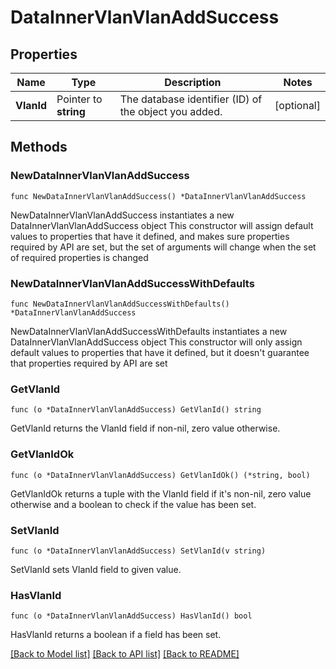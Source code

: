 # DataInnerVlanVlanAddSuccess

## Properties

Name | Type | Description | Notes
------------ | ------------- | ------------- | -------------
**VlanId** | Pointer to **string** | The database identifier (ID) of the object you added. | [optional] 

## Methods

### NewDataInnerVlanVlanAddSuccess

`func NewDataInnerVlanVlanAddSuccess() *DataInnerVlanVlanAddSuccess`

NewDataInnerVlanVlanAddSuccess instantiates a new DataInnerVlanVlanAddSuccess object
This constructor will assign default values to properties that have it defined,
and makes sure properties required by API are set, but the set of arguments
will change when the set of required properties is changed

### NewDataInnerVlanVlanAddSuccessWithDefaults

`func NewDataInnerVlanVlanAddSuccessWithDefaults() *DataInnerVlanVlanAddSuccess`

NewDataInnerVlanVlanAddSuccessWithDefaults instantiates a new DataInnerVlanVlanAddSuccess object
This constructor will only assign default values to properties that have it defined,
but it doesn't guarantee that properties required by API are set

### GetVlanId

`func (o *DataInnerVlanVlanAddSuccess) GetVlanId() string`

GetVlanId returns the VlanId field if non-nil, zero value otherwise.

### GetVlanIdOk

`func (o *DataInnerVlanVlanAddSuccess) GetVlanIdOk() (*string, bool)`

GetVlanIdOk returns a tuple with the VlanId field if it's non-nil, zero value otherwise
and a boolean to check if the value has been set.

### SetVlanId

`func (o *DataInnerVlanVlanAddSuccess) SetVlanId(v string)`

SetVlanId sets VlanId field to given value.

### HasVlanId

`func (o *DataInnerVlanVlanAddSuccess) HasVlanId() bool`

HasVlanId returns a boolean if a field has been set.


[[Back to Model list]](../README.md#documentation-for-models) [[Back to API list]](../README.md#documentation-for-api-endpoints) [[Back to README]](../README.md)


